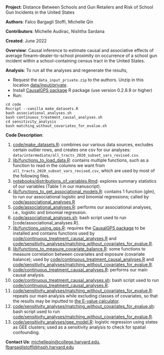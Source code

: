 **Project**: Distance Between Schools and Gun Retailers and Risk of School Gun Incidents in the United States

**Authors**: Falco Bargagli Stoffi, Michelle Qin

**Contributors**: Michelle Audirac, Nishtha Sardana

**Created**: June 2022

**Overview**: Causal inference to estimate causal and associative effects of average firearm-dealer-to-school proximity on occurrence of a school gun incident within a school-containing census tract in the United States.

**Analysis**: To run all the analyses and regenerate the results,

* Request the `data_input_private.zip` to the authors. Unzip in this location [data/input/private](./data/input/private/).
* Install [CausalGPS package](https://github.com/cran/CausalGPS) R package (use version 0.2.8.9 or higher)
* Run:

```
cd code
Rscript --vanilla make_datasets.R
bash associational_analyses.sh
bash continuous_treatment_causal_analyses.sh
cd sensitivity_analysis
bash matching_without_covariates_for_evalue.sh
```

**Code Description**:
1. [code/make_datasets.R](./code/make_datasets.R): combines our various data sources, excludes certain outlier rows, and creates one csv for our analyses: `data/intermediate/all_tracts_2020_subset_vars_revised.csv`.
2. [lib/functions_to_load_data.R](./lib/functions_to_load_data.R): contains multiple functions, such as a function to read in the columns we want from `all_tracts_2020_subset_vars_revised.csv`, which are used by most of the following files.
3. [notebooks/distributions_of_variables.Rmd](./notebooks/_knit/distributions_of_variables.md): explores summary statistics of our variables (Table 1 in our manuscript).
4.  [lib/functions_to_get_associational_models.R](./lib/functions_to_get_associational_models.R): contains 1 function (glm), to run our associational logistic and binomial regressions; called by [code/associational_analyses.R](./code/associational_analyses.R)
5. [code/associational_analyses.R](./code/associational_analyses.R): performs our associational analyses, i.e., logistic and binomial regression.
6. [code/associational_analyses.sh](./code/associational_analyses.sh): bash script used to run [code/associational_analyses.R].
7. [lib/functions_using_gps.R](./lib/functions_using_gps.R): requires the [CausalGPS package](https://github.com/cran/CausalGPS) to be installed and contains functions used by [code/continuous_treatment_causal_analyses.R](./code/continuous_treatment_causal_analyses.R) and [code/sensitivity_analyses/matching_without_covariates_for_evalue.R](./code/sensitivity_analyses/matching_without_covariates_for_evalue.R).
8. [lib/functions_to_measure_covariate_balance.R](./lib/functions_to_measure_covariate_balance.R): some functions to measure correlation between covariates and exposure (covariate balance); used by [code/continuous_treatment_causal_analyses.R](./code/continuous_treatment_causal_analyses.R) and [code/sensitivity_analyses/matching_without_covariates_for_evalue.R](./code/sensitivity_analyses/matching_without_covariates_for_evalue.R).
9. [code/continuous_treatment_causal_analyses.R](./code/continuous_treatment_causal_analyses.R): performs our main causal analysis.
10. [code/continuous_treatment_causal_analyses.sh](./code/continuous_treatment_causal_analyses.sh): bash script used to run [code/continuous_treatment_causal_analyses.R](./code/continuous_treatment_causal_analyses.R).
11. [code/sensitivity_analyses/matching_without_covariates_for_evalue.R](./code/matching_without_covariates_for_evalue.R): repeats our main analysis while excluding classes of covariates, so that the results may be inputted to [the E-value calculator](https://www.evalue-calculator.com/evalue/).
12. [code/sensitivity_analyses/matching_without_covariates_for_evalue.sh](./code/sensitivity_analyses/matching_without_covariates_for_evalue.sh): bash script used to run [code/sensitivity_analyses/matching_without_covariates_for_evalue.R](./code/sensitivity_analyses/matching_without_covariates_for_evalue.R).
13. [code/sensitivity_analyses/gee_model.R](./code/gee_model.R): logistic regression using states as GEE clusters; used as a sensitivity analysis to check for spatial confounding.

**Contact Us**: michelleqin@college.harvard.edu, fbargaglistoffi@hsph.harvard.edu
